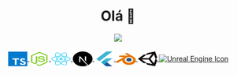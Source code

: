 <!--
**JonasCSilva/jonascsilva** is a ✨ _special_ ✨ repository because its `README.md` (this file) appears on your GitHub profile.

Here are some ideas to get you started:

- 🔭 I’m currently working on ...
- 🌱 I’m currently learning ...
- 👯 I’m looking to collaborate on ...
- 🤔 I’m looking for help with ...
- 💬 Ask me about ...
- 📫 How to reach me: ...
- 😄 Pronouns: ...
- ⚡ Fun fact: ...
-->

<div align="center">
  <h1>Olá 👋</h1>
  <a href="https://github.com/jonascsilva">
  <img height="180rem" src="https://github-readme-stats.vercel.app/api/top-langs/?username=jonascsilva&&theme=midnight-purple"/>
</div>
  
 <div align="center">
  <br>
  <img align="center" alt="TypeScript Icon" height="30" width="40" src="https://github.com/devicons/devicon/blob/master/icons/typescript/typescript-original.svg">
  <img align="center" alt="Node Icon" height="30" width="40" src="https://github.com/devicons/devicon/blob/master/icons/nodejs/nodejs-original.svg">
  <img align="center" alt="React Icon" height="30" width="40" src="https://github.com/devicons/devicon/blob/master/icons/react/react-original.svg">
  <img align="center" alt="NextJS Icon" height="30" width="40" src="https://github.com/devicons/devicon/blob/master/icons/nextjs/nextjs-original.svg">
  <img align="center" alt="Flutter Icon" height="30" width="40" src="https://github.com/devicons/devicon/blob/master/icons/flutter/flutter-original.svg">
  <img align="center" alt="Blender Icon" height="30" width="40" src="https://github.com/devicons/devicon/blob/master/icons/blender/blender-original.svg">
  <img align="center" alt="Unity Icon" height="30" width="40" src="https://github.com/devicons/devicon/blob/master/icons/unity/unity-original.svg">
  <img align="center" alt="Unreal Engine Icon" height="30" width="40" src="https://github.com/devicons/devicon/blob/master/icons/unrealengine/
unrealengine-original.svg ">
</div>
